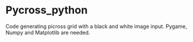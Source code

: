 # Pycross_python

Code generating picross grid with a black and white image input.
Pygame, Numpy and Matplotlib are needed.
